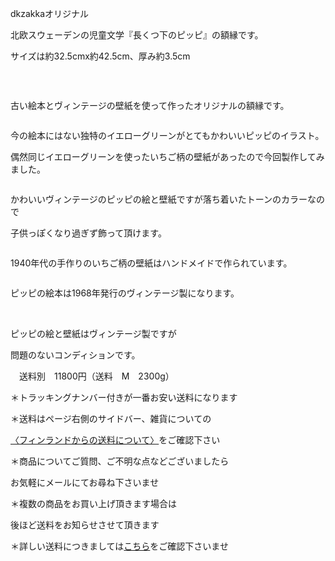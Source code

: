 <link rel="stylesheet" type="text/css" href="/assets/css/styles.css">

dkzakkaオリジナル

北欧スウェーデンの児童文学『長くつ下のピッピ』の額縁です。

 サイズは約32.5cmx約42.5cm、厚み約3.5cm

<img alt="" src="http://blog.cnobi.jp/v1/blog/user/71e35865e9e62f3f9d70420d6124d2ab/1667222331"/> 

 

古い絵本とヴィンテージの壁紙を使って作ったオリジナルの額縁です。

<img alt="" src="http://blog.cnobi.jp/v1/blog/user/71e35865e9e62f3f9d70420d6124d2ab/1667221981"/> 

今の絵本にはない独特のイエローグリーンがとてもかわいいピッピのイラスト。

偶然同じイエローグリーンを使ったいちご柄の壁紙があったので今回製作してみました。

<img alt="" src="http://blog.cnobi.jp/v1/blog/user/71e35865e9e62f3f9d70420d6124d2ab/1667221980"/> 

かわいいヴィンテージのピッピの絵と壁紙ですが落ち着いたトーンのカラーなので

子供っぽくなり過ぎず飾って頂けます。

<img alt="" src="http://blog.cnobi.jp/v1/blog/user/71e35865e9e62f3f9d70420d6124d2ab/1667221977"/> 

1940年代の手作りのいちご柄の壁紙はハンドメイドで作られています。

<img alt="" src="http://blog.cnobi.jp/v1/blog/user/71e35865e9e62f3f9d70420d6124d2ab/1667221978"/> 

ピッピの絵本は1968年発行のヴィンテージ製になります。

<img alt="" src="http://blog.cnobi.jp/v1/blog/user/71e35865e9e62f3f9d70420d6124d2ab/1667222332"/> 

<img alt="" src="http://blog.cnobi.jp/v1/blog/user/71e35865e9e62f3f9d70420d6124d2ab/1667222330"/> 

<img alt="" src="http://blog.cnobi.jp/v1/blog/user/71e35865e9e62f3f9d70420d6124d2ab/1667221979"/> 

ピッピの絵と壁紙はヴィンテージ製ですが

問題のないコンディションです。

　送料別　11800円（送料　M　2300g）

＊トラッキングナンバー付きが一番お安い送料になります

＊送料はページ右側のサイドバー、雑貨についての

[〈フィンランドからの送料について〉](https://dkzakka.github.io/2005/03/31/雑貨について.html)をご確認下さい

＊商品についてご質問、ご不明な点などございましたら

お気軽にメールにてお尋ね下さいませ

 

 ＊複数の商品をお買い上げ頂きます場合は

 後ほど送料をお知らせさせて頂きます

 ＊詳しい送料につきましては[こちら](http://dkzakka.blog.shinobi.jp/Entry/3385/)をご確認下さいませ